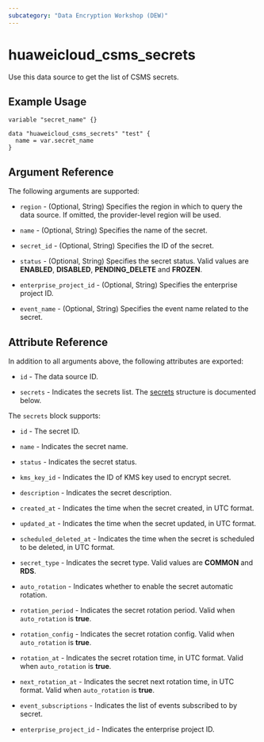 ```yaml
---
subcategory: "Data Encryption Workshop (DEW)"
---
```


# huaweicloud_csms_secrets

Use this data source to get the list of CSMS secrets.

## Example Usage

```hcl
variable "secret_name" {}

data "huaweicloud_csms_secrets" "test" {
  name = var.secret_name
}
```

## Argument Reference

The following arguments are supported:

* `region` - (Optional, String) Specifies the region in which to query the data source.
  If omitted, the provider-level region will be used.

* `name` - (Optional, String) Specifies the name of the secret.

* `secret_id` - (Optional, String) Specifies the ID of the secret.

* `status` - (Optional, String) Specifies the secret status. Valid values are **ENABLED**, **DISABLED**,
  **PENDING_DELETE** and **FROZEN**.

* `enterprise_project_id` - (Optional, String) Specifies the enterprise project ID.

* `event_name` - (Optional, String) Specifies the event name related to the secret.

## Attribute Reference

In addition to all arguments above, the following attributes are exported:

* `id` - The data source ID.

* `secrets` - Indicates the secrets list.
  The [secrets](#CSMS_secrets) structure is documented below.

<a name="CSMS_secrets"></a>
The `secrets` block supports:

* `id` - The secret ID.

* `name` - Indicates the secret name.

* `status` - Indicates the secret status.

* `kms_key_id` - Indicates the ID of KMS key used to encrypt secret.

* `description` - Indicates the secret description.

* `created_at` - Indicates the time when the secret created, in UTC format.

* `updated_at` - Indicates the time when the secret updated, in UTC format.

* `scheduled_deleted_at` - Indicates the time when the secret is scheduled to be deleted, in UTC format.

* `secret_type` - Indicates the secret type. Valid values are **COMMON** and **RDS**.

* `auto_rotation` - Indicates whether to enable the secret automatic rotation.

* `rotation_period` - Indicates the secret rotation period. Valid when `auto_rotation` is **true**.

* `rotation_config` - Indicates the secret rotation config. Valid when `auto_rotation` is **true**.

* `rotation_at` - Indicates the secret rotation time, in UTC format. Valid when `auto_rotation` is **true**.

* `next_rotation_at` - Indicates the secret next rotation time, in UTC format. Valid when `auto_rotation` is **true**.

* `event_subscriptions` - Indicates the list of events subscribed to by secret.

* `enterprise_project_id` - Indicates the enterprise project ID.
